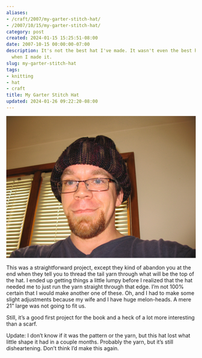 ```yaml
---
aliases:
- /craft/2007/my-garter-stitch-hat/
- /2007/10/15/my-garter-stitch-hat/
category: post
created: 2024-01-15 15:25:51-08:00
date: 2007-10-15 00:00:00-07:00
description: It's not the best hat I've made. It wasn't even the best hat I'd made
  when I made it.
slug: my-garter-stitch-hat
tags:
- knitting
- hat
- craft
title: My Garter Stitch Hat
updated: 2024-01-26 09:22:20-08:00
---
```


![attachments/img/2007/cover-2007-10-15.jpg](../../../attachments/img/2007/cover-2007-10-15.jpg)

This was a straightforward project, except they kind of abandon you at the end when they tell you to thread the tail yarn through what will be the top of the hat. I ended up getting things a little lumpy before I realized that the hat needed me to just run the yarn straight through that edge. I’m not 100% certain that I would make another one of these. Oh, and I had to make some slight adjustments because my wife and I have huge melon-heads. A mere 21” large was not going to fit us.

Still, it’s a good first project for the book and a heck of a lot more interesting than a scarf.

Update: I don’t know if it was the pattern or the yarn, but this hat lost what little shape it had in a couple months. Probably the yarn, but it’s still disheartening. Don’t think I’d make this again.